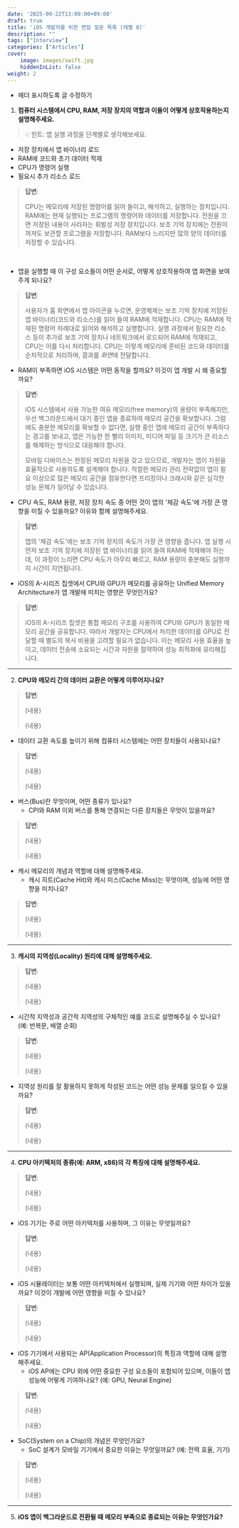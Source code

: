 ```yaml
---
date: '2025-09-22T13:00:00+09:00'
draft: true
title: 'iOS 개발자를 위한 면접 질문 목록 (레벨 0)'
description: ""
tags: ["Interview"]
categories: ["Articles"]
cover:
    image: images/swift.jpg
    hiddenInList: false
weight: 2
---
```


- 헤더 표시하도록 글 수정하기


1. **컴퓨터 시스템에서 CPU, RAM, 저장 장치의 역할과 이들이 어떻게 상호작용하는지 설명해주세요.**

> 💡 힌트: 앱 실행 과정을 단계별로 생각해보세요.

* 저장 장치에서 앱 바이너리 로드
* RAM에 코드와 초기 데이터 적재
* CPU가 명령어 실행
* 필요시 추가 리소스 로드

> **답변**:
>
> CPU는 메모리에 저장된 명령어를 읽어 들이고, 해석하고, 실행하는 장치입니다. RAM에는 현재 실행되는 프로그램의 명령어와 데이터를 저장합니다. 전원을 끄면 저장된 내용이 사라자는 휘발성 저장 장치입니다. 보조 기억 장치에는 전원이 꺼져도 보관할 프로그램을 저장합니다. RAM보다 느리지만 많의 양의 데이터를 저장할 수 있습니다.

<br>

* 앱을 실행할 때 이 구성 요소들이 어떤 순서로, 어떻게 상호작용하여 앱 화면을 보여주게 되나요?

> **답변**:
>
> 사용자가 홈 화면에서 앱 아이콘을 누르면, 운영체제는 보조 기억 장치에 저장된 앱 바이너리(코드와 리소스)를 읽어 들여 RAM에 적재합니다. CPU는 RAM에 적재된 명령어 차례대로 읽어와 해석하고 실행합니다. 실행 과정에서 필요한 리소스 등이 추가로 보조 기억 장치나 네트워크에서 로드되어 RAM에 적재되고, CPU는 이를 다시 처리합니다. CPU는 이렇게 메모리에 준비된 코드와 데이터를 순차적으로 처리하며, 결과를 *화면*에 전달합니다.

* RAM이 부족하면 iOS 시스템은 어떤 동작을 할까요? 이것이 앱 개발 시 왜 중요할까요?

> **답변**:
>
> iOS 시스템에서 사용 가능한 여유 메모리(free memory)의 용량이 부족해지만, 우선 백그라운드에서 대기 중인 앱을 종료하여 메모리 공간을 확보합니다. 그럼에도 충분한 메모리를 확보할 수 없다면, 실행 중인 앱에 메모리 공간이 부족하다는 경고를 보내고, 앱은 가능한 한 빨리 이미지, 미디어 파일 등 크기가 큰 리소스를 해제하는 방식으로 대응해야 합니다. 
>
> 모바일 디바이스는 한정된 메모리 자원을 갖고 있으므로, 개발자는 앱이 자원을 효율적으로 사용하도록 설계해야 합니다. 적절한 메모리 관리 전략없이 앱이 필요 이상으로 많은 메모리 공간을 점유한다면 프리징이나 크래시와 같은 심각한 성능 문제가 일어날 수 있습니다.

* CPU 속도, RAM 용량, 저장 장치 속도 중 어떤 것이 앱의 '체감 속도'에 가장 큰 영향을 미칠 수 있을까요? 이유와 함께 설명해주세요.

> **답변**:
>
> 앱의 '체감 속도'에는 보조 기억 장치의 속도가 가장 큰 영향을 줍니다. 앱 실행 시 먼저 보조 기억 장치에 저장된 앱 바이너리를 읽어 들여 RAM에 적재해야 하는데, 이 과정이 느리면 CPU 속도가 아무리 빠르고, RAM 용량이 충분해도 실행까지 시간이 지연됩니다.

* iOS의 A-시리즈 칩셋에서 CPU와 GPU가 메모리를 공유하는 Unified Memory Architecture가 앱 개발에 미치는 영향은 무엇인가요?

> **답변**:
>
> iOS의 A-시리즈 칩셋은 통합 메모리 구조를 사용하여 CPU와 GPU가 동일한 메모리 공간을 공유합니다. 따라서 개발자는 CPU에서 처리한 데이터를 GPU로 전달할 때 별도의 복사 비용을 고려할 필요가 없습니다. 이는 메모리 사용 효율을 높이고, 데이터 전송에 소요되는 시간과 자원을 절약하여 성능 최적화에 유리해집니다.


---

2. **CPU와 메모리 간의 데이터 교환은 어떻게 이루어지나요?**

> **답변**:
>
> (내용)
>
> (내용)

* 데이터 교환 속도를 높이기 위해 컴퓨터 시스템에는 어떤 장치들이 사용되나요?

> **답변**:
>
> (내용)
>
> (내용)

* 버스(Bus)란 무엇이며, 어떤 종류가 있나요? 
    + CPI와 RAM 이외 버스를 통해 연결되는 다른 장치들은 무엇이 있을까요?

> **답변**:
>
> (내용)
>
> (내용)

* 캐시 메모리의 개념과 역할에 대해 설명해주세요.
    + 캐시 히트(Cache Hit)와 캐시 미스(Cache Miss)는 무엇이며, 성능에 어떤 영향을 미치나요?

> **답변**:
>
> (내용)
>
> (내용)

---

3. **캐시의 지역성(Locality) 원리에 대해 설명해주세요.**

> **답변**:
>
> (내용)
>
> (내용)


* 시간적 지역성과 공간적 지역성의 구체적인 예를 코드로 설명해주실 수 있나요? (예: 반복문, 배열 순회)

> **답변**:
>
> (내용)
>
> (내용)


* 지역성 원리를 잘 활용하지 못하게 작성된 코드는 어떤 성능 문제를 일으킬 수 있을까요?

> **답변**:
>
> (내용)
>
> (내용)

---

4. **CPU 아키텍처의 종류(예: ARM, x86)의 각 특징에 대해 설명해주세요.**

> **답변**:
>
> (내용)
>
> (내용)


* iOS 기기는 주로 어떤 아키텍처를 사용하며, 그 이유는 무엇일까요?

> **답변**:
>
> (내용)
>
> (내용)


* iOS 시뮬레이터는 보통 어떤 아키텍처에서 실행되며, 실제 기기와 어떤 차이가 있을까요? 이것이 개발에 어떤 영향을 미칠 수 있나요?

> **답변**:
>
> (내용)
>
> (내용)


* iOS 기기에서 사용되는 AP(Application Processor)의 특징과 역할에 대해 설명해주세요.
    * iOS AP에는 CPU 외에 어떤 중요한 구성 요소들이 포함되어 있으며, 이들이 앱 성능에 어떻게 기여하나요? (예: GPU, Neural Engine)

> **답변**:
>
> (내용)
>
> (내용)


* SoC(System on a Chip)의 개념은 무엇인가요?
    * SoC 설계가 모바일 기기에서 중요한 이유는 무엇일까요? (예: 전력 효율, 기기)

> **답변**:
>
> (내용)
>
> (내용)

---

5. **iOS 앱이 백그라운드로 전환될 때 메모리 부족으로 종료되는 이유는 무엇인가요?**



